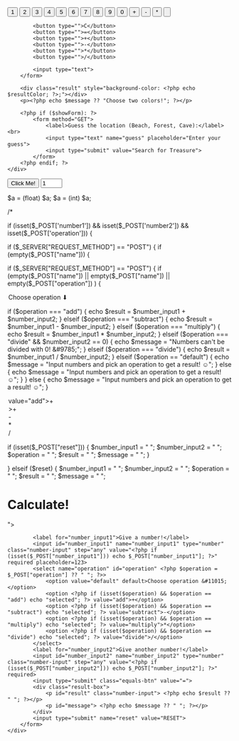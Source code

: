 <?php

declare(strict_types=1);

function addNumbers(int $a, int $b)
{
    return $a + $b;
}
echo addNumbers(5, "5 days");

?>

<!DOCTYPE html>
<html lang="en">

<head>
    <meta charset="UTF-8">
    <title>PHP Treasure Hunt</title>
    <link rel="stylesheet" href="styles.css">
</head>

<body>
    <div class="container">
        <?php
        include 'calculator.php'; // Include PHP logic
        echo $message; // Display dynamic message
        ?>
        <form method="GET">
            <input type="submit" value=1>
            <input type="submit" value=2>
            <input type="submit" value=3>
            <input type="submit" value=4>
            <input type="submit" value=5>
            <input type="submit" value=6>
            <input type="submit" value=7>
            <input type="submit" value=8>
            <input type="submit" value=9>
            <input type="submit" value=0>
            <input type="submit" value=+>
            <input type="submit" value=->
            <input type="submit" value=*>
            <input type="submit" value=>

            <button type="">C</button>
            <button type="">=</button>
            <button type="">+</button>
            <button type="">-</button>
            <button type="">*</button>
            <button type="">/</button>

            <input type="text">
        </form>

        <div class="result" style="background-color: <?php echo $resultColor; ?>;"></div>
        <p><?php echo $message ?? "Choose two colors!"; ?></p>

        <?php if ($showForm): ?>
            <form method="GET">
                <label>Guess the location (Beach, Forest, Cave):</label><br>
                <input type="text" name="guess" placeholder="Enter your guess">
                <input type="submit" value="Search for Treasure">
            </form>
        <?php endif; ?>
    </div>
</body>

</html>


<input type="button" onclick="alert('Hello World!')" value="Click Me!">

<input type="number" id="quantity" name="quantity" min="1" max="1" value="1">

$a = (float) $a;
$a = (int) $a;




/* <?php include 'calculator.php'; ?>



if (isset($_POST['number1']) && isset($_POST['number2']) && isset($_POST['operation'])) {


if ($_SERVER["REQUEST_METHOD"] == "POST") {
if (empty($_POST["name"])) {

if ($_SERVER["REQUEST_METHOD"] == "POST") {
if (empty($_POST["name"]) || empty($_POST["name"]) || empty($_POST["operation"]) ) {

<option value="default" default>Choose operation &#11015;</option>




if ($operation === "add") {
echo $result = $number_input1 + $number_input2;
} elseif ($operation === "subtract") {
echo $result = $number_input1 - $number_input2;
} elseif ($operation === "multiply") {
echo $result = $number_input1 * $number_input2;
} elseif ($operation === "divide" && $number_input2 == 0) {
echo $message = "Numbers can't be divided with 0! &#9785;";
} elseif ($operation === "divide") {
echo $result = $number_input1 / $number_input2;
} elseif ($operation == "default") {
echo $message = "Input numbers and pick an operation to get a result! &#9786;";
} else {
echo $message = "Input numbers and pick an operation to get a result! &#9786;";
}
} else {
echo $message = "Input numbers and pick an operation to get a result! &#9786;";
}

<option name="operation" <?php if (isset($operation) && $operation == "add") echo "selected"; ?> value="add">+</option>


<option value="add" <?php $_POST["operation"] == "add" ? 'selected="selected"' : " " ?>>+</option>


<option value="subtract">-</option>
<option value="multiply">*</option>
<option value="divide">/</option>




if (isset($_POST["reset"])) {
$number_input1 = " ";
$number_input2 = " ";
$operation = " ";
$result = " ";
$message = " ";
}


} elseif ($reset) {
$number_input1 = " ";
$number_input2 = " ";
$operation = " ";
$result = " ";
$message = " ";






<?php

declare(strict_types=1);


$result = " ";
$message = " ";

if ($_SERVER["REQUEST_METHOD"] == "POST") {



    $number_input1 = $_POST["number_input1"] ?? " ";
    $number_input2 = $_POST["number_input2"] ?? " ";
    $operation = $_POST["operation"] ?? " ";





    if ($operation === "add") {
        $result = $number_input1 + $number_input2;
    } elseif ($operation === "subtract") {
        $result = $number_input1 - $number_input2;
    } elseif ($operation === "multiply") {
        $result = $number_input1 * $number_input2;
    } elseif ($operation === "divide" && $number_input2 == 0) {
        $message = "Numbers can't be divided with 0! &#9785;";
    } elseif ($operation === "divide") {
        $result = $number_input1 / $number_input2;
    } else {
        $message = "Input numbers and pick an operation to get a result! &#9786;";
    }
}

background-color: rgb(42, 189, 218);



<?php include "calculator.php"; ?>

<!DOCTYPE html>
<html lang="en">

<head>
    <meta charset="UTF-8">
    <title>PHP Treasure Hunt</title>
    <link rel="stylesheet" href="styles.css">
    <link href="https://fonts.googleapis.com/css2?family=Boldonse&family=Bungee+Spice&family=Josefin+Sans:ital,wght@0,100..700;1,100..700&family=Nabla&family=Pixelify+Sans:wght@400..700&family=Press+Start+2P&family=Quicksand:wght@300..700&family=Rubik+80s+Fade&family=Silkscreen:wght@400;700&family=Sixtyfour&family=Sixtyfour+Convergence&family=Tilt+Warp&family=Tourney:ital,wght@0,100..900;1,100..900&family=VT323&display=swap" rel="stylesheet">

</head>

<body>
    <div class="container">
        <h1>Calculate!</h1>
        <form method="post" action="<?php echo htmlspecialchars($_SERVER["PHP_SELF"]); ?>">

            <label for="number_input1">Give a number!</label>
            <input id="number_input1" name="number_input1" type="number" class="number-input" step="any" value="<?php if (isset($_POST["number_input1"])) echo $_POST["number_input1"]; ?>" required placeholder=123>
            <select name="operation" id="operation" <?php $operation = $_POST["operation"] ?? " "; ?>>
                <option value="default" default>Choose operation &#11015;</option>
                <option <?php if (isset($operation) && $operation == "add") echo "selected"; ?> value="add">+</option>
                <option <?php if (isset($operation) && $operation == "subtract") echo "selected"; ?> value="subtract">-</option>
                <option <?php if (isset($operation) && $operation == "multiply") echo "selected"; ?> value="multiply">*</option>
                <option <?php if (isset($operation) && $operation == "divide") echo "selected"; ?> value="divide">/</option>
            </select>
            <label for="number_input2">Give another number!</label>
            <input id="number_input2" name="number_input2" type="number" class="number-input" step="any" value="<?php if (isset($_POST["number_input2"])) echo $_POST["number_input2"]; ?>" required>
            <input type="submit" class="equals-btn" value="=">
            <div class="result-box">
                <p id="result" class="number-input"> <?php echo $result ?? " "; ?></p>
                <p id="message"> <?php echo $message ?? " "; ?></p>
            </div>
            <input type="submit" name="reset" value="RESET">
        </form>
    </div>
</body>

</html>